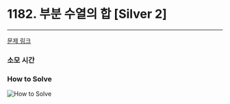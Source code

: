 # 1182. 부분 수열의 합 [Silver 2]
---
[문제 링크](https://www.acmicpc.net/problem/1182)

### 소모 시간

### How to Solve
![How to Solve](http://www.junhyoung.info/wp-content/uploads/2024/07/1182.howToSolve.jpg)
